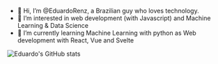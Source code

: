 - 👋 Hi, I’m @EduardoRenz, a Brazilian guy who loves technology.
- 👀 I’m interested in web development (with Javascript) and Machine Learning & Data Science
- 🌱 I’m currently learning Machine Learning with python as Web development with React, Vue and Svelte


![Eduardo's GitHub stats](https://github-readme-stats.vercel.app/api?username=EduardoRenz&show_icons=true&theme=merko)

